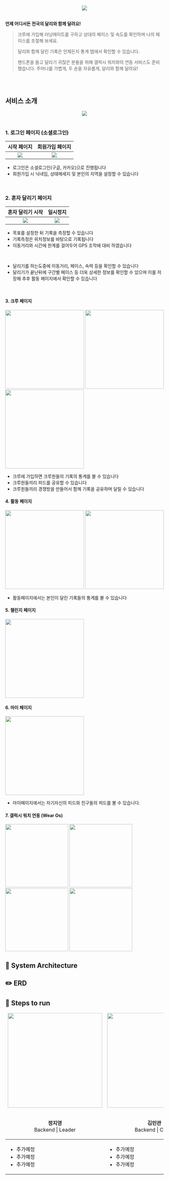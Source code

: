 <div align="center">
  <br/>
  <img src="https://user-images.githubusercontent.com/70363530/173379874-4917b60f-9002-466c-8c08-924e08f28eac.png"/>
  <br/>

</div>

</div>

<br>

**언제 어디서든 전국의 달리와 함께 달려요!**

>크루에 가입해 러닝메이트를 구하고 상대의 페이스 및 속도를 확인하며 나의 페이스를 조절해 보세요.
>
>달리와 함께 달린 기록은 언제든지 통계 탭에서 확인할 수 있습니다. 
>
>핸드폰을 들고 달리기 귀찮은 분들을 위해 갤럭시 워치와의 연동 서비스도 준비했습니다. 주머니를 가볍게, 두 손을 자유롭게, 달리와 함께 달려요!

<br>

<br>

## 서비스 소개

<div align="center">
  <img src="https://user-images.githubusercontent.com/70363530/173397623-569280de-f296-4392-aca2-a95e9465c6a2.jpg"/>
  <br/>
</div>

<br>

### 1. 로그인 페이지 (소셜로그인)

|                         시작 페이지                          |                       회원가입 페이지                        |
| :----------------------------------------------------------: | :----------------------------------------------------------: |
| ![](https://user-images.githubusercontent.com/70363530/173407495-87354891-b7ec-4563-933a-96b260aecc8a.jpg) | ![](https://user-images.githubusercontent.com/70363530/173407538-42afa589-04ae-41c1-b286-3f2af3aa120d.jpg) |

- 로그인은 소셜로그인(구글, 카카오)으로 진행됩니다 
- 회원가입 시 닉네임, 상태메세지 및 본인의 지역을 설정할 수 있습니다

<br>

### 2. 혼자 달리기 페이지

|                       혼자 달리기 시작                       |                           일시정지                           |
| :----------------------------------------------------------: | :----------------------------------------------------------: |
| ![](https://user-images.githubusercontent.com/70363530/173417410-c2258bcb-d7ad-4d1d-bec6-225697b6534b.gif) | ![](https://user-images.githubusercontent.com/70363530/173417435-a8e69ddd-2798-4984-967a-c2acc0c4b07c.gif) |

- 목표를 설정한 뒤 기록을 측정할 수 있습니다
- 기록측정은 위치정보를 바탕으로 기록됩니다
- 이동거리와 시간에 한계를 걸어두어 GPS 조작에 대비 하였습니다

<br/>

- 달리기를 하는도중에 이동거리, 페이스, 속력 등을 확인할 수 있습니다
- 달리기가 끝난뒤에 구간별 페이스 등 더욱 상세한 정보를 확인할 수 있으며 이를 저장해 추후 활동 페이지에서 확인할 수 있습니다

<br>


#### 3. 크루 페이지

<img src = "/Capture/crew1.jpg" width="250px" > <img src = "/Capture/crew2.jpg" width="250px" > <img src = "/Capture/crew3.jpg" width="250px" >

- 크루에 가입하면 크루원들의 기록의 통계를 볼 수 있습니다
- 크루원들끼리 피드를 공유할 수 있습니다
- 크루원들끼리 경쟁방을 만들어서 함께 기록을 공유하며 달릴 수 있습니다


#### 4. 활동 페이지

<img src = "/Capture/act1.jpg" width="250px" > <img src = "/Capture/act2.jpg" width="250px" >

- 활동페이지에서는 본인이 달린 기록들의 통계를 볼 수 있습니다

#### 5. 챌린지 페이지
<img src = "/Capture/challenge.jpg" width="250px" >

#### 6. 마이 페이지

<img src = "/Capture/mypage1.jpg" width="250px" >

- 마이페이지에서는 자기자신의 피드와 친구들의 피드를 볼 수 있습니다. 

#### 7. 갤럭시 워치 연동 (Wear Os)
<img src = "/Capture/watch1.jpg" width="200px" > <img src = "/Capture/watch2.jpg" width="200px" >
<img src = "/Capture/watch3.jpg" width="200px" > <img src = "/Capture/watch4.jpg" width="200px" >

## 🔧 System Architecture

## ✏️ ERD

## 🏃 Steps to run



<table>
  <thead>
  	<tr>
      <td align="center">
      	<a href="https://github.com/Talia2019">
          <img src="https://avatars.githubusercontent.com/u/55391944?v=4" width="300px"/>
        </a>
        <p>
          <br />
          <b>정지영</b>
          <br/>
          <span>Backend | Leader </span>
        </p>
      </td>
      <td align="center">
        <a href="https://github.com/zoog15">
          <img src="https://avatars.githubusercontent.com/u/44665707?v=4" width="300px"/>
        </a>
        <p>
          <br />
          <b>김민관</b>
          <br/>
          <span>Backend | CI/CD</span>
        </p>
      </td>
      <td align="center">
      	<a href="https://github.com/sungho8">
          <img src="https://avatars.githubusercontent.com/u/34847613?v=4" width="300px"/>
        </a>
        <p>
          <br />
          <b>박성호</b>
          <br/>
          <span>Frontend | Design</span>
        </p>
      </td>
      <td align="center">
        <a href="https://github.com/rosieyeon/">
          <img src="https://avatars.githubusercontent.com/u/70363530?v=4" width="300px"/>
        </a>
        <p>
          <br />
          <b>연승은</b>
          <br/>
          <span>Frontend | Design</span>
        </p>
      </td>
    </tr>
  </thead>
  <tbody>
  	<tr>
    	<td>
        <ul>
          <li>추가예정</li>
          <li>추가예정</li>
          <li>추가예정</li>
        </ul>
      </td>
      <td>
        <ul>
          <li>추가예정</li>
          <li>추가예정</li>
          <li>추가예정</li>
        </ul>
      </td>
      <td>
        <ul>
          <li>추가예정</li>
          <li>추가예정</li>
          <li>추가예정</li>
        </ul>
      </td>
      <td>
        <ul>
          <li>Figma 디자인</li>
          <li>추가예정</li>
          <li>추가예정</li>
        </ul>
      </td>
    </tr>
  </tbody>
</table>
